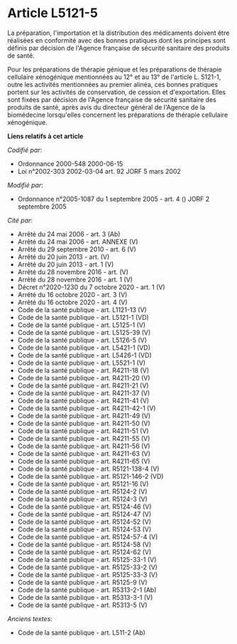 # Article L5121-5

La préparation, l'importation et la distribution des médicaments doivent être réalisées en conformité avec des bonnes
pratiques dont les principes sont définis par décision de l'Agence française de sécurité sanitaire des produits de santé.

Pour les préparations de thérapie génique et les préparations de thérapie cellulaire xénogénique mentionnées au 12° et au 13°
de l'article L. 5121-1, outre les activités mentionnées au premier alinéa, ces bonnes pratiques portent sur les activités de
conservation, de cession et d'exportation. Elles sont fixées par décision de l'Agence française de sécurité sanitaire des
produits de santé, après avis du directeur général de l'Agence de la biomédecine lorsqu'elles concernent les préparations de
thérapie cellulaire xénogénique.

**Liens relatifs à cet article**

_Codifié par_:

  - Ordonnance 2000-548 2000-06-15
  - Loi n°2002-303 2002-03-04 art. 92 JORF 5 mars 2002

_Modifié par_:

  - Ordonnance n°2005-1087 du 1 septembre 2005 - art. 4 () JORF 2 septembre 2005

_Cité par_:

  - Arrêté du 24 mai 2006 - art. 3 (Ab)
  - Arrêté du 24 mai 2006 - art. ANNEXE (V)
  - Arrêté du 29 septembre 2010 - art. 6 (V)
  - Arrêté du 20 juin 2013 - art. (V)
  - Arrêté du 20 juin 2013 - art. 1 (V)
  - Arrêté du 28 novembre 2016 - art. (V)
  - Arrêté du 28 novembre 2016 - art. 1 (V)
  - Décret n°2020-1230 du 7 octobre 2020 - art. 1 (V)
  - Arrêté du 16 octobre 2020 - art. 3 (V)
  - Arrêté du 16 octobre 2020 - art. 4 (V)
  - Code de la santé publique - art. L1121-13 (V)
  - Code de la santé publique - art. L5121-1 (VD)
  - Code de la santé publique - art. L5125-1 (V)
  - Code de la santé publique - art. L5125-39 (V)
  - Code de la santé publique - art. L5126-5 (V)
  - Code de la santé publique - art. L5421-1 (VD)
  - Code de la santé publique - art. L5426-1 (VD)
  - Code de la santé publique - art. L5521-1 (V)
  - Code de la santé publique - art. R4211-18 (V)
  - Code de la santé publique - art. R4211-20 (V)
  - Code de la santé publique - art. R4211-21 (V)
  - Code de la santé publique - art. R4211-37 (V)
  - Code de la santé publique - art. R4211-41 (V)
  - Code de la santé publique - art. R4211-42-1 (V)
  - Code de la santé publique - art. R4211-49 (V)
  - Code de la santé publique - art. R4211-50 (V)
  - Code de la santé publique - art. R4211-51 (V)
  - Code de la santé publique - art. R4211-55 (V)
  - Code de la santé publique - art. R4211-56 (V)
  - Code de la santé publique - art. R4211-63 (V)
  - Code de la santé publique - art. R4211-65 (V)
  - Code de la santé publique - art. R5121-138-4 (V)
  - Code de la santé publique - art. R5121-146-2 (VD)
  - Code de la santé publique - art. R5121-16 (V)
  - Code de la santé publique - art. R5124-2 (V)
  - Code de la santé publique - art. R5124-3 (V)
  - Code de la santé publique - art. R5124-46 (V)
  - Code de la santé publique - art. R5124-47 (V)
  - Code de la santé publique - art. R5124-52 (V)
  - Code de la santé publique - art. R5124-53 (V)
  - Code de la santé publique - art. R5124-57-4 (V)
  - Code de la santé publique - art. R5124-58 (V)
  - Code de la santé publique - art. R5124-62 (V)
  - Code de la santé publique - art. R5125-33-1 (V)
  - Code de la santé publique - art. R5125-33-2 (V)
  - Code de la santé publique - art. R5125-33-3 (V)
  - Code de la santé publique - art. R5125-9 (V)
  - Code de la santé publique - art. R5313-2-1 (Ab)
  - Code de la santé publique - art. R5313-3-1 (V)
  - Code de la santé publique - art. R5313-5 (V)

_Anciens textes_:

  - Code de la santé publique - art. L511-2 (Ab)
